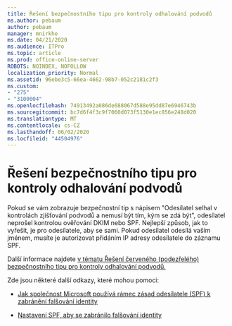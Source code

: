 ```yaml
---
title: Řešení bezpečnostního tipu pro kontroly odhalování podvodů
ms.author: pebaum
author: pebaum
manager: mnirkhe
ms.date: 04/21/2020
ms.audience: ITPro
ms.topic: article
ms.prod: office-online-server
ROBOTS: NOINDEX, NOFOLLOW
localization_priority: Normal
ms.assetid: 96ebe3c5-66ea-4662-98b7-052c2181c2f3
ms.custom:
- "275"
- "3100004"
ms.openlocfilehash: 74913492a086de688067d588e95dd87e6946743b
ms.sourcegitcommit: bc7d6f4f3c9f7060d073f5130e1ec856e248d020
ms.translationtype: MT
ms.contentlocale: cs-CZ
ms.lasthandoff: 06/02/2020
ms.locfileid: "44504976"
---
```

# <a name="troubleshooting-the-safety-tip-for-fraud-detection-checks"></a>Řešení bezpečnostního tipu pro kontroly odhalování podvodů

Pokud se vám zobrazuje bezpečnostní tip s nápisem "Odesílatel selhal v kontrolách zjišťování podvodů a nemusí být tím, kým se zdá být", odesílatel neprošel kontrolou ověřování DKIM nebo SPF. Nejlepší způsob, jak to vyřešit, je pro odesílatele, aby se sami. Pokud odesílatel odesílá vaším jménem, musíte je autorizovat přidáním IP adresy odesílatele do záznamu SPF.
  
Další informace najdete [v tématu Řešení červeného (podezřelého) bezpečnostního tipu pro kontroly odhalování podvodů.](https://blogs.msdn.microsoft.com/tzink/2016/11/02/troubleshooting-the-red-suspicious-safety-tip-for-fraud-detection-checks/)
  
Zde jsou některé další odkazy, které mohou pomoci:
  
- [Jak společnost Microsoft používá rámec zásad odesílatele (SPF) k zabránění falšování identity](https://docs.microsoft.com/microsoft-365/security/office-365-security/how-office-365-uses-spf-to-prevent-spoofing)

- [Nastavení SPF, aby se zabránilo falšování identity](https://docs.microsoft.com/microsoft-365/security/office-365-security/set-up-spf-in-office-365-to-help-prevent-spoofing)
